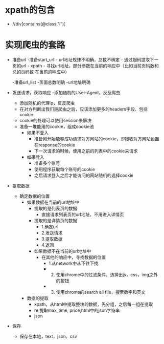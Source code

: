 # xpath的包含
- //div[contains(@class,"i")]

# 实现爬虫的套路
- 准备url 
    -准备start_url
        - url地址规律不明确，总数不确定
        - 通过胆码提取下一页的url
           - xpath
           - 寻找url地址，部分参数在当前的响应中（比如当前页码数和总的页码数
            在当前的响应中）
        
    -准备url_list
        -页面总数明确
        -url地址明确
 - 发送请求，获取响应
    -添加随机的User-Agent，反反爬虫
    - 添加随机的代理ip，反反爬虫
    - 在对方判断出我们是爬虫之后，应该添加更多的headers字段，包括cookie
    - cookie的处理可以使用session来解决
    - 准备一堆能用的cookie，组成cookie池
        - 如果不登入
            - 准备刚开始能够成功请求对方网站的cookie，即接收对方网站设置
            在response的cookie
            - 下一次请求的时候，使用之前的列表中的cookie来请求
        - 如果登入
            - 准备多个账号
            - 使用程序获取每个账号的cookie
            - 之后请求登入之后才能访问的网站随机的选择cookie
 - 提取数据
    - 确定数据的位置
        - 如果数据在当前的url地址中
            - 提取的是列表页的数据
                - 直接请求列表页的url地址，不用进入详情页
            - 提取的是详情页的数据
                - 1.确定url
                - 2.发送请求
                - 3.提取数据
                - 4.返回
            - 如果数据不在当前的url地址中
                - 在其他的响应中，寻找数据的位置
                    - 1.从network中从下往下找
                    - 2. 使用chrome中的过滤条件，选择出js，css，img之外的按钮
                    - 3. 使用chrome的search all file，搜索数字和英文
        - 数据的提取
            - xpath，从html中提取整块的数据，先分组，之后每一组在提取
            - re 提取max_time, price,html中的json字符串
            - json
 - 保存
    - 保存在本地，text，json，csv
         